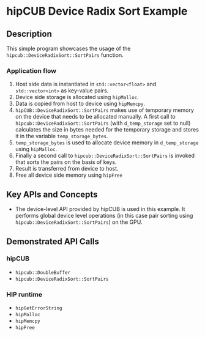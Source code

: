 # hipCUB Device Radix Sort Example

## Description

This simple program showcases the usage of the `hipcub::DeviceRadixSort::SortPairs` function.

### Application flow

1. Host side data is instantiated in `std::vector<float>` and `std::vector<int>` as key-value pairs.
2. Device side storage is allocated using `hipMalloc`.
3. Data is copied from host to device using `hipMemcpy`.
4. `hipCUB::DeviceRadixSort::SortPairs` makes use of temporary memory on the device that needs to be allocated manually. A first call to `hipcub::DeviceRadixSort::SortPairs` (with `d_temp_storage` set to null) calculates the size in bytes needed for the temporary storage and stores it in the variable `temp_storage_bytes`.
5. `temp_storage_bytes` is used to allocate device memory in `d_temp_storage` using `hipMalloc`.
6. Finally a second call to `hipcub::DeviceRadixSort::SortPairs` is invoked that sorts the pairs on the basis of keys.
7. Result is transferred from device to host.
8. Free all device side memory using `hipFree`

## Key APIs and Concepts

- The device-level API provided by hipCUB is used in this example. It performs global device level operations (in this case pair sorting using `hipcub::DeviceRadixSort::SortPairs`) on the GPU.

## Demonstrated API Calls

### hipCUB

- `hipcub::DoubleBuffer`
- `hipcub::DeviceRadixSort::SortPairs`

### HIP runtime

- `hipGetErrorString`
- `hipMalloc`
- `hipMemcpy`
- `hipFree`

